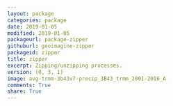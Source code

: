 ```yaml
---
layout: package
categories: package
date: 2019-01-05
modified: 2019-01-05
packageurl: package-zipper
githuburl: geoimagine-zipper
packageid: zipper
title: zipper
excerpt: Zipping/unzipping processes.
version: (0, 3, 1)
image: avg-trmm-3b43v7-precip_3B43_trmm_2001-2016_A
comments: True
share: True
---
```

